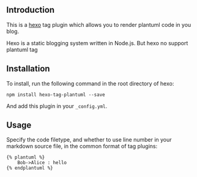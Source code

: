 ## Introduction

This is a [hexo](https://github.com/tommy351/hexo)
tag plugin which allows you to render plantuml code in you blog.

Hexo is a static blogging system written in Node.js.
But hexo no support plantuml tag

## Installation

To install, run the following command in the root directory of hexo:
```
npm install hexo-tag-plantuml --save
```

And add this plugin in your ``_config.yml``.

## Usage

Specify the code filetype, and whether to use line number in your markdown source file, in
the common format of tag plugins:

	{% plantuml %}
        Bob->Alice : hello
	{% endplantuml %}

